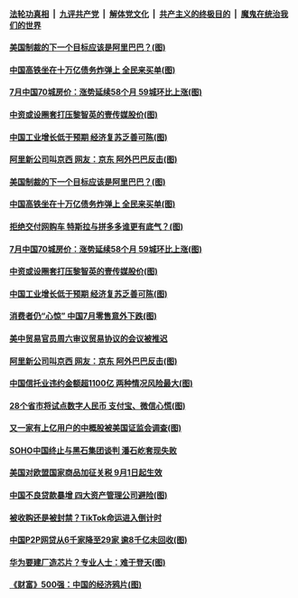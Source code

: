 ####  [法轮功真相](../../../../basic/blob/master/README.md?t=08161002) &nbsp;|&nbsp; [九评共产党](../../../../9ping.md/blob/master/README.md?t=08161002) &nbsp;|&nbsp; [解体党文化](../../../../jtdwh.md/blob/master/README.md?t=08161002)  &nbsp;|&nbsp; [共产主义的终极目的](../../../../gczydzjmd.md/blob/master/README.md?t=08161002) &nbsp;|&nbsp; [魔鬼在统治我们的世界](../../../../mgztzwmdsj.md/blob/master/README.md?t=08161002) 

#### [美国制裁的下一个目标应该是阿里巴巴？(图)](../pages/p5/943087.md?t=08161002) 

#### [中国高铁坐在十万亿债务炸弹上 全民来买单(图)](../pages/p5/943093.md?t=08161002) 

#### [7月中国70城房价：涨势延续58个月 59城环比上涨(图)](../pages/p5/943094.md?t=08161002) 

#### [中资或设圈套打压黎智英的壹传媒股价(图)](../pages/p5/943076.md?t=08161002) 

#### [中国工业增长低于预期 经济复苏乏善可陈(图)](../pages/p5/943074.md?t=08161002) 

#### [阿里新公司叫京西 网友：京东 阿外巴巴反击(图)](../pages/p5/943035.md?t=08161002) 

#### [美国制裁的下一个目标应该是阿里巴巴？(图)](../pages/p5/943087.md?t=08161002) 

#### [中国高铁坐在十万亿债务炸弹上 全民来买单(图)](../pages/p5/943093.md?t=08161002) 

#### [拒绝交付网购车 特斯拉与拼多多谁更有底气？(图)](../pages/p5/943107.md?t=08161002) 

#### [7月中国70城房价：涨势延续58个月 59城环比上涨(图)](../pages/p5/943094.md?t=08161002) 

#### [中资或设圈套打压黎智英的壹传媒股价(图)](../pages/p5/943076.md?t=08161002) 

#### [中国工业增长低于预期 经济复苏乏善可陈(图)](../pages/p5/943074.md?t=08161002) 

#### [消费者仍“心惊” 中国7月零售意外下跌(图)](../pages/p5/943071.md?t=08161002) 

#### [美中贸易官员周六审议贸易协议的会议被推迟](../pages/p5/943036.md?t=08161002) 

#### [阿里新公司叫京西 网友：京东 阿外巴巴反击(图)](../pages/p5/943035.md?t=08161002) 

#### [中国信托业违约金额超1100亿 两种情况风险最大(图)](../pages/p5/943006.md?t=08161002) 

#### [28个省市将试点数字人民币 支付宝、微信心慌(图)](../pages/p5/942993.md?t=08161002) 

#### [又一家有上亿用户的中概股被美国证监会调查(图)](../pages/p5/942994.md?t=08161002) 

#### [SOHO中国终止与黑石集团谈判 潘石屹套现失败](../pages/p5/942990.md?t=08161002) 

#### [美国对欧盟国家商品加征关税 9月1日起生效](../pages/p5/942988.md?t=08161002) 

#### [中国不良贷款暴增 四大资产管理公司避险(图)](../pages/p5/942978.md?t=08161002) 

#### [被收购还是被封禁？TikTok命运进入倒计时](../pages/p5/942975.md?t=08161002) 

#### [中国P2P网贷从6千家降至29家 逾8千亿未回收(图)](../pages/p5/942974.md?t=08161002) 


#### [华为要建厂造芯片？专业人士：难于登天(图)](../pages/p5/942895.md?t=08161002) 

#### [《财富》500强：中国的经济鸦片(图)](../pages/p5/942919.md?t=08161002) 

